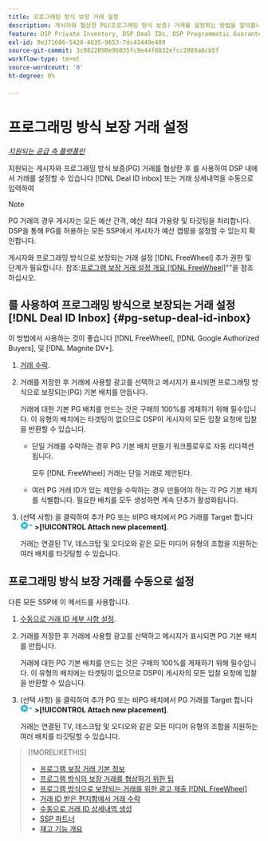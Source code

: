 ```yaml
---
title: 프로그래밍 방식 보장 거래 설정
description: 게시자와 협상한 PG(프로그래밍 방식 보증) 거래를 설정하는 방법을 알아봅니다.
feature: DSP Private Inventory, DSP Deal IDs, DSP Programmatic Guaranteed Deals
exl-id: 9e371606-5428-4635-9653-7dc43449e489
source-git-commit: 3c9822890e96035fc9e44f8832efcc2889a8cb5f
workflow-type: tm+mt
source-wordcount: '0'
ht-degree: 0%

---
```


# 프로그래밍 방식 보장 거래 설정

*[지원되는 공급 측 플랫폼만](programmatic-guaranteed-about.md)*

지원되는 게시자와 프로그래밍 방식 보증(PG) 거래를 협상한 후 를 사용하여 DSP 내에서 거래를 설정할 수 있습니다 [!DNL Deal ID inbox] 또는 거래 상세내역을 수동으로 입력하여

>[!NOTE]
>
> PG 거래의 경우 게시자는 모든 예산 간격, 예산 최대 가용량 및 타깃팅을 처리합니다. DSP을 통해 PG를 허용하는 모든 SSP에서 게시자가 예산 캡핑을 설정할 수 있는지 확인합니다.
>
> 게시자와 프로그래밍 방식으로 보장되는 거래 설정 [!DNL FreeWheel] 추가 권한 및 단계가 필요합니다. 참조:[프로그램 보장 거래 설정 개요 [!DNL FreeWheel]](freewheel-overview.md)&quot;&quot;을 참조하십시오.

## 를 사용하여 프로그래밍 방식으로 보장되는 거래 설정 [!DNL Deal ID Inbox] {#pg-setup-deal-id-inbox}

이 방법에서 사용하는 것이 좋습니다 [!DNL FreeWheel], [!DNL Google Authorized Buyers], 및 [!DNL Magnite DV+].

1. [거래 수락](deal-id-inbox-accept.md).

1. 거래를 저장한 후 거래에 사용할 광고를 선택하고 메시지가 표시되면 프로그래밍 방식으로 보장되는(PG) 기본 배치를 만듭니다.

   거래에 대한 기본 PG 배치를 만드는 것은 구매의 100%를 게재하기 위해 필수입니다. 이 유형의 배치에는 타겟팅이 없으므로 DSP이 게시자의 모든 입찰 요청에 입찰을 반환할 수 있습니다.

   * 단일 거래를 수락하는 경우 PG 기본 배치 만들기 워크플로우로 자동 리디렉션됩니다.

      모두 [!DNL FreeWheel] 거래는 단일 거래로 제안된다.

   * 여러 PG 거래 ID가 있는 제안을 수락하는 경우 만들어야 하는 각 PG 기본 배치를 식별합니다. 필요한 배치를 모두 생성하면 계속 단추가 활성화됩니다.

1. (선택 사항) 을 클릭하여 추가 PG 또는 비PG 배치에서 PG 거래를 Target 합니다 ![옵션 메뉴](/help/dsp/assets/options-menu.png) **>[!UICONTROL Attach new placement]**.

   거래는 연결된 TV, 데스크탑 및 오디오와 같은 모든 미디어 유형의 조합을 지원하는 여러 배치를 타깃팅할 수 있습니다.

## 프로그래밍 방식 보장 거래를 수동으로 설정

다른 모든 SSP에 이 메서드를 사용합니다.

1. [수동으로 거래 ID 세부 사항 설정](deal-id-create.md).

1. 거래를 저장한 후 거래에 사용할 광고를 선택하고 메시지가 표시되면 PG 기본 배치를 만듭니다.

   거래에 대한 PG 기본 배치를 만드는 것은 구매의 100%를 게재하기 위해 필수입니다. 이 유형의 배치에는 타겟팅이 없으므로 DSP이 게시자의 모든 입찰 요청에 입찰을 반환할 수 있습니다.

1. (선택 사항) 을 클릭하여 추가 PG 또는 비PG 배치에서 PG 거래를 Target 합니다 ![옵션 메뉴](/help/dsp/assets/options-menu.png) **>[!UICONTROL Attach new placement]**.

   거래는 연결된 TV, 데스크탑 및 오디오와 같은 모든 미디어 유형의 조합을 지원하는 여러 배치를 타깃팅할 수 있습니다.

>[!MORELIKETHIS]
>
>* [프로그램 보장 거래 기본 정보](programmatic-guaranteed-about.md)
>* [프로그램 방식의 보장 거래를 협상하기 위한 팁](/help/dsp/inventory/programmatic-guaranteed-tips.md)
>* [프로그램 방식으로 보장되는 거래를 위한 광고 제출 [!DNL FreeWheel]](freewheel-submit.md)
>* [거래 ID 받은 편지함에서 거래 수락](deal-id-inbox-accept.md)
>* [수동으로 거래 ID 상세내역 생성](deal-id-create.md)
>* [SSP 파트너](ssp-partners.md)
>* [재고 기능 개요](inventory-overview.md)

